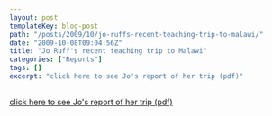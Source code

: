 ```yaml
---
layout: post
templateKey: blog-post
path: "/posts/2009/10/jo-ruffs-recent-teaching-trip-to-malawi/"
date: "2009-10-08T09:04:56Z"
title: "Jo Ruff's recent teaching trip to Malawi"
categories: ["Reports"]
tags: []
excerpt: "click here to see Jo's report of her trip (pdf)"
---
```


[click here to see Jo's report of her trip (pdf)](/pdfs/reports/Jo-Ruff-Report.pdf)
